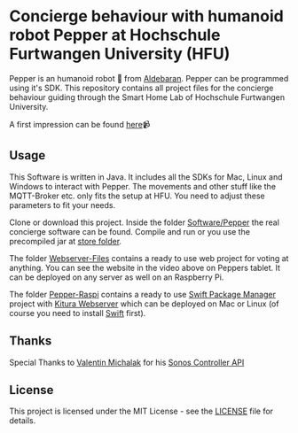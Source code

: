 # Concierge behaviour with humanoid robot Pepper at Hochschule Furtwangen University (HFU)
Pepper is an humanoid robot 🤖 from [Aldebaran](https://www.ald.softbankrobotics.com/en). Pepper can be programmed using it's SDK. This repository contains all project files for the concierge behaviour guiding through the Smart Home Lab of Hochschule Furtwangen University.

A first impression can be found [here](https://youtu.be/ARXpej7blrY)📹

## Usage
This Software is written in Java. It includes all the SDKs for Mac, Linux and Windows to interact with Pepper. The movements and other stuff like the MQTT-Broker etc. only fits the setup at HFU. You need to adjust these parameters to fit your needs.

Clone or download this project. Inside the folder [Software/Pepper](https://github.com/lmoedl/MOS-Projekt/tree/master/Software/Pepper) the real concierge software can be found. Compile and run or you use the precompiled jar at [store folder](https://github.com/lmoedl/MOS-Projekt/tree/master/Software/Pepper/store).

The folder [Webserver-Files](https://github.com/lmoedl/MOS-Projekt/tree/master/Software/Webserver-Files) contains a ready to use web project for voting at anything. You can see the website in the video above on Peppers tablet. It can be deployed on any server as well on an Raspberry Pi.

The folder [Pepper-Raspi](https://github.com/lmoedl/MOS-Projekt/tree/master/Software/Pepper-Raspi) contains a ready to use [Swift Package Manager](https://swift.org/package-manager/) project with [Kitura Webserver](https://github.com/IBM-Swift/Kitura) which can be deployed on Mac or Linux (of course you need to install [Swift](https://swift.org/) first).

## Thanks
Special Thanks to [Valentin Michalak](https://github.com/vmichalak) for his [Sonos Controller API](https://github.com/vmichalak/sonos-controller) 

## License
This project is licensed under the MIT License - see the [LICENSE](https://github.com/lmoedl/MOS-Projekt/blob/master/LICENSE) file for details.
